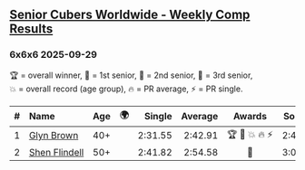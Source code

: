 <style>table {white-space: nowrap;}</style>
<link rel="stylesheet" type="text/css" href="/scw-comp/css/flags.css" />

## [Senior Cubers Worldwide - Weekly Comp Results](/scw-comp/results/)
### 6x6x6 2025-09-29

<span style="white-space: nowrap;">🏆 = overall winner</span>, <span style="white-space: nowrap;">🥇 = 1st senior</span>, <span style="white-space: nowrap;">🥈 = 2nd senior</span>, <span style="white-space: nowrap;">🥉 = 3rd senior</span>, <span style="white-space: nowrap;">💥 = overall record (age group)</span>, <span style="white-space: nowrap;">🔥 = PR average</span>, <span style="white-space: nowrap;">⚡ = PR single</span>.

| # | Name | Age | 🌍 | Single | Average | Awards | Solve 1 | Solve 2 | Solve 3 | Video |
| :--: | :-- | :--: | :--: | --: | --: | :--: | --: | --: | --: | :-- |
| 1 | [Glyn Brown](../../persons/glyn_brown/666.md) | 40+ | <i class="flag flag-GB" /> | 2:31.55 | 2:42.91 | 🏆 🥇 💥 🔥 ⚡ | 2:43.50 | 2:31.55 | 2:53.69 | [Desktop](https://www.facebook.com/events/31214798074830951/permalink/31452954577681965) / [Mobile](https://m.facebook.com/events/31214798074830951?view=permalink&id=31452954577681965) |
| 2 | [Shen Flindell](../../persons/shen_flindell/666.md) | 50+ | <i class="flag flag-AU" /> | 2:41.82 | 2:54.58 | 🥈 | 3:03.48 | 2:58.44 | 2:41.82 | [Desktop](https://www.facebook.com/events/31214798074830951/permalink/31460945723549517) / [Mobile](https://m.facebook.com/events/31214798074830951?view=permalink&id=31460945723549517) |

<!-- Global site tag (gtag.js) - Google Analytics -->
<script async src="https://www.googletagmanager.com/gtag/js?id=UA-86348435-3"></script>
<script>window.dataLayer = window.dataLayer || []; function gtag() {dataLayer.push(arguments);} gtag('js', new Date()); gtag('config', 'UA-86348435-3');</script>
